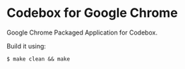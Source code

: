 Codebox for Google Chrome
==============

Google Chrome Packaged Application for Codebox.


Build it using:

```
$ make clean && make
```